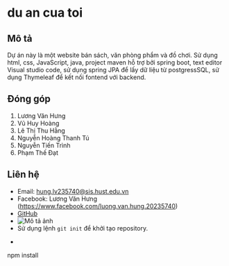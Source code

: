 # du an cua toi
## Mô tả
Dự án này là một website bán sách, văn phòng phẩm và đồ chơi. Sử dụng html, css, JavaScript, java, project maven hỗ trợ bởi spring boot, text editor Visual studio code, sử dụng spring JPA để lấy dữ liệu từ postgressSQL, sử dụng Thymeleaf để kết nối fontend với backend.
## Đóng góp
1. Lương Văn Hưng
2. Vũ Huy Hoàng
3. Lê Thị Thu Hằng 
4. Nguyễn Hoàng Thanh Tú
5. Nguyễn Tiến Trình
6. Phạm Thế Đạt
## Liên hệ
- Email: hung.lv235740@sis.hust.edu.vn
- Facebook: Lương Văn Hưng (https://www.facebook.com/luong.van.hung.20235740)
- [GitHub](https://github.com/deepdev-hub)
- ![Mô tả ảnh](https://example.com/image.png)
- Sử dụng lệnh `git init` để khởi tạo repository.
- ```bash
npm install
